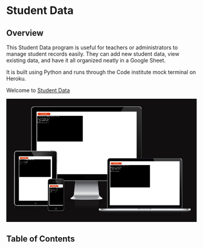 # **Student Data**

## **Overview**

This Student Data program is useful for teachers or administrators to manage student records easily. They can add new student data, view existing data, 
and have it all organized neatly in a Google Sheet.

It is built using Python and runs through the Code institute mock terminal on Heroku.

Welcome to <a href="https://student-data-706119549c09.herokuapp.com/)" target="_blank" rel="noopener">Student Data</a>

![Responsive design](docs/screenshots/student-data-welcome-screen.png)


## **Table of Contents**
